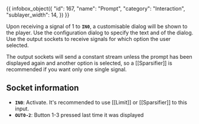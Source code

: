 {{ infobox_object({
	"id": 167,
	"name": "Prompt",
	"category": "Interaction",
	"sublayer_width": 14,
}) }}

Upon receiving a signal of 1 to **`IN0`**, a customisable dialog will be shown to the player. Use the configuration dialog to specify the text and of the dialog. Use the output sockets to receive signals for which option the user selected.

The output sockets will send a constant stream unless the prompt has been displayed again and another option is selected, so a [[Sparsifier]] is recommended if you want only one single signal.

## Socket information
- **`IN0`**: Activate. It's recommended to use [[Limit]] or [[Sparsifier]] to this input.
- **`OUT0-2`**: Button 1-3 pressed last time it was displayed
